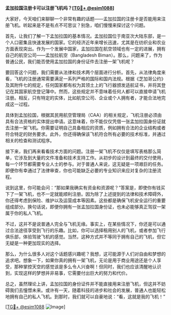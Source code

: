 **孟加拉国注册卡可以注册飞机吗？[[TG💪+ @esim1088](https://t.me/s/esim1088)]**

大家好，今天咱们来聊聊一个非常有趣的话题——孟加拉国的注册卡是否能用来注册飞机。听起来是不是有点不可思议？别急，咱们慢慢来探讨这个问题。

首先，让我们了解一下孟加拉国的基本情况。孟加拉国位于南亚次大陆东部，是一个人口密集且快速发展的国家。它的经济近年来增长迅速，尤其是在纺织业和农业方面表现突出。作为一个发展中国家，孟加拉国在航空领域也有一定的进展，拥有自己的航空公司——孟加拉航空（Bangladesh Biman）。那么，问题来了，作为普通公民，我们能否使用孟加拉国的身份证件去注册一架飞机呢？

要回答这个问题，我们需要从法律和技术两个层面进行分析。首先，从法律角度来看，飞机的注册通常需要满足一系列严格的国际和国内法规。根据《芝加哥公约》及其附件七的规定，任何国家都有权为其领土上的飞行器颁发适航证书，并将其登记在其国家航空登记簿中。然而，这些规定并不意味着任何人都可以直接申请飞机注册。相反，只有特定的实体，比如航空公司、企业或个人拥有者，才能合法地完成这一过程。

具体到孟加拉国，根据其民用航空管理局（CAA）的相关规定，飞机注册必须由具有合法资格的实体提出申请。这意味着，你不能仅仅凭借一张孟加拉国身份证就去注册一架飞机。你需要证明自己具备相应的资质，例如拥有合法的企业结构或者符合特定的财务要求。此外，你还得确保该飞机符合所有必要的技术标准，并通过相关的检查和测试程序。

接下来，我们再来看看技术方面的问题。注册一架飞机不仅仅是填写表格那么简单，它涉及到大量的文件准备和技术支持工作。从初步的设计到最终的交付使用，每一个环节都需要专业人士的参与。对于普通人来说，这无疑是一项艰巨的任务。即便你有幸通过了法律审查，你也可能缺乏必要的专业知识来应对复杂的注册流程。

说到这里，你可能会问：“那如果我确实有资金和资源呢？”答案是，即使你有钱买下了一架飞机，也不一定就能顺利注册。因为除了上述提到的法律和技术障碍外，你还得考虑到保险、维护以及运营成本等因素。这些都是确保飞机安全运行的重要组成部分。换句话说，即便你拥有一张孟加拉国身份证，也未必能够真正驾驭一架属于你的私人飞机。

不过，这并不是说普通人完全与飞机无缘。事实上，在某些情况下，你还是可以通过合法途径享受到飞行的乐趣。比如，你可以选择租用别人的飞机，或者参加飞行俱乐部，体验驾驶飞机的感觉。当然，这种方式并不等同于拥有自己的飞机，但它无疑是一种更加现实的选择。

那么，为什么很多人对这个话题感兴趣呢？我想，这可能源于人们对自由和梦想的追求吧。想象一下，如果你真的拥有一架飞机，无论是用于商业用途还是个人享受，那种掌控天空的感觉该是多么令人兴奋啊！但同时，我们也应该清醒地认识到，实现这样的梦想并非易事，它需要付出巨大的努力和代价。

总之，虽然理论上讲，孟加拉国的身份证件并不能直接用来注册飞机，但这并不妨碍我们去憧憬未来。或许有一天，随着科技的进步和社会的发展，普通人也能轻松地拥有自己的私人飞机。到那时，我们就可以自豪地说：“看，这就是我的飞机！” 

[[TG💪+ @esim1088](https://t.me/s/esim1088) ![Image](https://i.postimg.cc/4NQfJmqS/Snipaste-2025-05-13-00-14-12.png)]